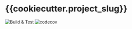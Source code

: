 # {{cookiecutter.project_slug}}

[![Build & Test](https://github.com/DCC-BS/{{cookiecutter.project_slug}}/actions/workflows/ci.yml/badge.svg)](https://github.com/DCC-BS/{{cookiecutter.project_slug}}/actions/workflows/ci.yml)
[![codecov](https://codecov.io/gh/DCC-BS/{{cookiecutter.project_slug}}/graph/badge.svg?token=BYAB6V1C8B)](https://codecov.io/gh/DCC-BS/{{cookiecutter.project_slug}})
